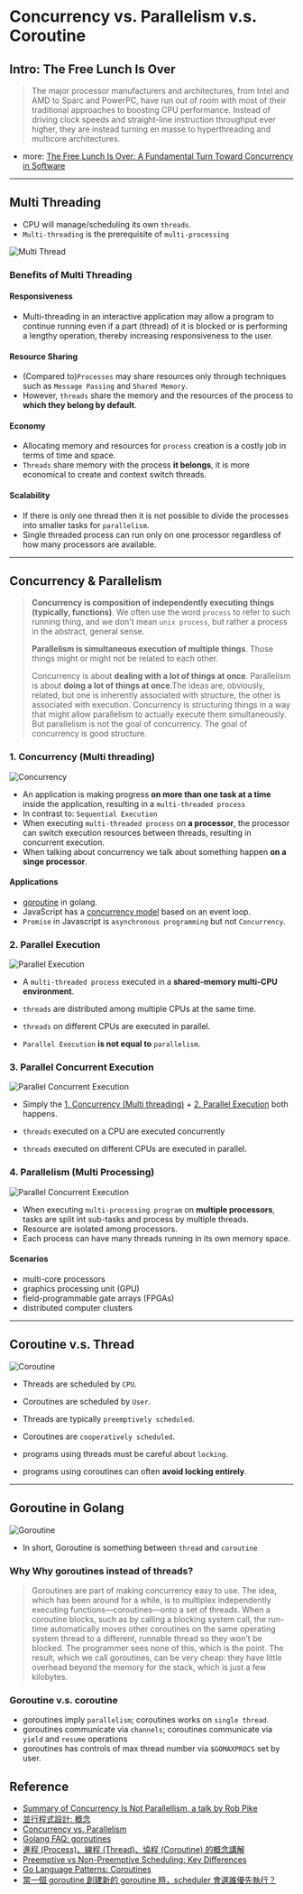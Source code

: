 # Concurrency vs. Parallelism v.s. Coroutine

## Intro: The Free Lunch Is Over

> The major processor manufacturers and architectures, from Intel and AMD to Sparc and PowerPC, have run out of room with most of their traditional approaches to boosting CPU performance. Instead of driving clock speeds and straight-line instruction throughput ever higher, they are instead turning en masse to hyperthreading and multicore architectures.

- more: [The Free Lunch Is Over: A Fundamental Turn Toward Concurrency in Software](http://www.gotw.ca/publications/concurrency-ddj.htm)

---

## Multi Threading

- CPU will manage/scheduling its own `threads`.
- `Multi-threading` is the prerequisite of `multi-processing`

![Multi Thread](/img/general/2-concurrent-vs-parallelism/thread-process.jpeg)

### Benefits of Multi Threading

#### Responsiveness

- Multi-threading in an interactive application may allow a program to continue running even if a part (thread) of it is blocked or is performing a lengthy operation, thereby increasing responsiveness to the user.

#### Resource Sharing

- (Compared to)`Processes` may share resources only through techniques such as `Message Passing` and `Shared Memory`.
- However, `threads` share the memory and the resources of the process to **which they belong by default**.

#### Economy

- Allocating memory and resources for `process` creation is a costly job in terms of time and space.
- `Threads` share memory with the process **it belongs**, it is more economical to create and context switch threads.

#### Scalability

- If there is only one thread then it is not possible to divide the processes into smaller tasks for `parallelism`.
- Single threaded process can run only on one processor regardless of how many processors are available.

---

## Concurrency & Parallelism

> **Concurrency is composition of independently executing things (typically, functions)**. We often use the word `process` to refer to such running thing, and we don't mean `unix process`, but rather a process in the abstract, general sense.
>
> **Parallelism is simultaneous execution of multiple things**. Those things might or might not be related to each other.
>
> Concurrency is about **dealing with a lot of things at once**. Parallelism is about **doing a lot of things at once**.The ideas are, obviously, related, but one is inherently associated with structure, the other is associated with execution. Concurrency is structuring things in a way that might allow parallelism to actually execute them simultaneously. But parallelism is not the goal of concurrency. The goal of concurrency is good structure.

### 1. Concurrency (Multi threading)

![Concurrency](/img/general/2-concurrent-vs-parallelism/concurrency.png)

- An application is making progress **on more than one task at a time** inside the application, resulting in a `multi-threaded process`
- In contrast to: `Sequential Execution`
- When executing `multi-threaded process` on **a processor**, the processor can switch execution resources between threads, resulting in concurrent execution.
- When talking about concurrency we talk about something happen **on a singe processor**.

#### Applications

- [goroutine](https://golang.org/ref/mem) in golang.
- JavaScript has a [concurrency model](https://developer.mozilla.org/en-US/docs/Web/JavaScript/EventLoop) based on an event loop.
- `Promise` in Javascript is `asynchronous programming` but not `Concurrency`.

### 2. Parallel Execution

![Parallel Execution](/img/general/2-concurrent-vs-parallelism/parallel-execution.png)

- A `multi-threaded process` executed in a **shared-memory multi-CPU environment**.
- `threads` are distributed among multiple CPUs at the same time.
- `threads` on different CPUs are executed in parallel.

- `Parallel Execution` **is not equal to** `parallelism`.

### 3. Parallel Concurrent Execution

![Parallel Concurrent Execution](/img/general/2-concurrent-vs-parallelism/parallel-concurrent-execution.png)

- Simply the [1. Concurrency (Multi threading)](#1-concurrency-multi-threading) + [2. Parallel Execution](#2-parallel-execution) both happens.

- `threads` executed on a CPU are executed concurrently
- `threads` executed on different CPUs are executed in parallel.

### 4. Parallelism (Multi Processing)

![Parallel Concurrent Execution](/img/general/2-concurrent-vs-parallelism/parallelism.png)

- When executing `multi-processing program` on **multiple processors**, tasks are split int sub-tasks and process by multiple threads.
- Resource are isolated among processors.
- Each process can have many threads running in its own memory space.

#### Scenarios

- multi-core processors
- graphics processing unit (GPU)
- field-programmable gate arrays (FPGAs)
- distributed computer clusters

---

## Coroutine v.s. Thread

![Coroutine](/img/general/2-concurrent-vs-parallelism/coroutine.png)

- Threads are scheduled by `CPU`.
- Coroutines are scheduled by `User`.

- Threads are typically `preemptively scheduled`.
- Coroutines are `cooperatively scheduled`.

- programs using threads must be careful about `locking`.
- programs using coroutines can often **avoid locking entirely**.

---

## Goroutine in Golang

![Goroutine](/img/general/2-concurrent-vs-parallelism/goroutine.png)

- In short, Goroutine is something between `thread` and `coroutine`

### Why Why goroutines instead of threads?

> Goroutines are part of making concurrency easy to use. The idea, which has been around for a while, is to multiplex independently executing functions—coroutines—onto a set of threads. When a coroutine blocks, such as by calling a blocking system call, the run-time automatically moves other coroutines on the same operating system thread to a different, runnable thread so they won't be blocked. The programmer sees none of this, which is the point. The result, which we call goroutines, can be very cheap: they have little overhead beyond the memory for the stack, which is just a few kilobytes.

### Goroutine v.s. coroutine

- goroutines imply `parallelism`; coroutines works on `single thread`.
- goroutines communicate via `channels`; coroutines communicate via `yield` and `resume` operations
- goroutines has controls of max thread number via `$GOMAXPROCS` set by user.

## Reference

- [Summary of Concurrency Is Not Parallellism, a talk by Rob Pike](https://rakhim.org/summary-of-concurrency-is-not-parallellism-a-talk-by-rob-pike/)
- [並行程式設計: 概念](https://hackmd.io/@sysprog/concurrency/https%3A%2F%2Fhackmd.io%2F%40sysprog%2FS1AMIFt0D)
- [Concurrency vs. Parallelism](http://tutorials.jenkov.com/java-concurrency/concurrency-vs-parallelism.html)
- [Golang FAQ: goroutines](https://golang.org/doc/faq#coroutine)
- [進程 (Process)、線程 (Thread)、協程 (Coroutine) 的概念講解](https://blog.kennycoder.io/2020/05/16/%E9%80%B2%E7%A8%8B-Process-%E3%80%81%E7%B7%9A%E7%A8%8B-Thread-%E3%80%81%E5%8D%94%E7%A8%8B-Coroutine-%E7%9A%84%E6%A6%82%E5%BF%B5%E8%AC%9B%E8%A7%A3/)
- [Preemptive vs Non-Preemptive Scheduling: Key Differences](https://www.guru99.com/preemptive-vs-non-preemptive-scheduling.html)
- [Go Language Patterns: Coroutines](https://sites.google.com/site/gopatterns/concurrency/coroutines)
- [當一個 goroutine 創建新的 goroutine 時，scheduler 會選誰優先執行？](https://medium.com/@genchilu/%E7%95%B6%E4%B8%80%E5%80%8B-goroutine-%E5%89%B5%E5%BB%BA%E6%96%B0%E7%9A%84-goroutine-%E6%99%82-scheduler-%E6%9C%83%E9%81%B8%E8%AA%B0-257f434ee1bf)
